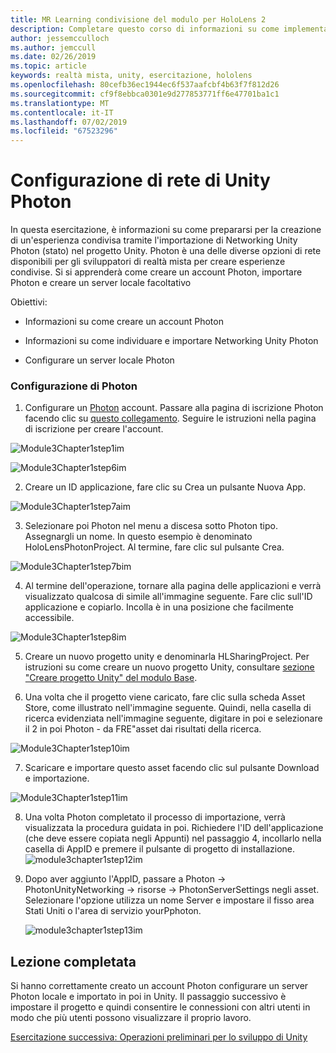 ```yaml
---
title: MR Learning condivisione del modulo per HoloLens 2
description: Completare questo corso di informazioni su come implementare esperienze condivise con più utenti all'interno di un'applicazione 2 HoloLens.
author: jessemcculloch
ms.author: jemccull
ms.date: 02/26/2019
ms.topic: article
keywords: realtà mista, unity, esercitazione, hololens
ms.openlocfilehash: 80cefb36ec1944ec6f537aafcbf4b63f7f812d26
ms.sourcegitcommit: cf9f8ebbca0301e9d277853771ff6e47701ba1c1
ms.translationtype: MT
ms.contentlocale: it-IT
ms.lasthandoff: 07/02/2019
ms.locfileid: "67523296"
---
```

#  <a name="setting-up-photon-unity-networking"></a>Configurazione di rete di Unity Photon

In questa esercitazione, è informazioni su come prepararsi per la creazione di un'esperienza condivisa tramite l'importazione di Networking Unity Photon (stato) nel progetto Unity. Photon è una delle diverse opzioni di rete disponibili per gli sviluppatori di realtà mista per creare esperienze condivise. Si si apprenderà come creare un account Photon, importare Photon e creare un server locale facoltativo

Obiettivi:

* Informazioni su come creare un account Photon

* Informazioni su come individuare e importare Networking Unity Photon

* Configurare un server locale Photon

  

### <a name="setting-up-photon"></a>Configurazione di Photon

1. Configurare un [Photon](https://dashboard.photonengine.com/en-US/Account/SignUp) account. Passare alla pagina di iscrizione Photon facendo clic su [questo collegamento](https://dashboard.photonengine.com/en-US/Account/SignUp). Seguire le istruzioni nella pagina di iscrizione per creare l'account. 
   

![Module3Chapter1step1im](images/module3chapter1step1im.PNG)



![Module3Chapter1step6im](images/module3chapter1step6im.PNG)

2. Creare un ID applicazione, fare clic su Crea un pulsante Nuova App.

![Module3Chapter1step7aim](images/module3chapter1step7aim.PNG)

3. Selezionare poi Photon nel menu a discesa sotto Photon tipo. Assegnargli un nome. In questo esempio è denominato HoloLensPhotonProject. Al termine, fare clic sul pulsante Crea.

![Module3Chapter1step7bim](images/module3chapter1step7bim.PNG)

4. Al termine dell'operazione, tornare alla pagina delle applicazioni e verrà visualizzato qualcosa di simile all'immagine seguente. Fare clic sull'ID applicazione e copiarlo. Incolla è in una posizione che facilmente accessibile.  

![Module3Chapter1step8im](images/module3chapter1step8im.PNG)

5. Creare un nuovo progetto unity e denominarla HLSharingProject. Per istruzioni su come creare un nuovo progetto Unity, consultare [sezione "Creare progetto Unity" del modulo Base](https://docs.microsoft.com/en-us/windows/mixed-reality/mrlearning-base-ch1#create-new-unity-project). 

6. Una volta che il progetto viene caricato, fare clic sulla scheda Asset Store, come illustrato nell'immagine seguente. Quindi, nella casella di ricerca evidenziata nell'immagine seguente, digitare in poi e selezionare il 2 in poi Photon - da FRE"asset dai risultati della ricerca. 

![Module3Chapter1step10im](images/module3chapter1step10im.PNG)

7. Scaricare e importare questo asset facendo clic sul pulsante Download e importazione.

![Module3Chapter1step11im](images/module3chapter1step11im.PNG)

8. Una volta Photon completato il processo di importazione, verrà visualizzata la procedura guidata in poi. Richiedere l'ID dell'applicazione (che deve essere copiata negli Appunti) nel passaggio 4, incollarlo nella casella di AppID e premere il pulsante di progetto di installazione. 
![module3chapter1step12im](images/module3chapter1step12im.PNG)

9. Dopo aver aggiunto l'AppID, passare a Photon -> PhotonUnityNetworking -> risorse -> PhotonServerSettings negli asset. Selezionare l'opzione utilizza un nome Server e impostare il fisso area Stati Uniti o l'area di servizio yourPphoton.

   ![module3chapter1step13im](images/module3chapter1step13im.PNG)

## <a name="congratulations"></a>Lezione completata

Si hanno correttamente creato un account Photon configurare un server Photon locale e importato in poi in Unity. Il passaggio successivo è impostare il progetto e quindi consentire le connessioni con altri utenti in modo che più utenti possono visualizzare il proprio lavoro. 

[Esercitazione successiva: Operazioni preliminari per lo sviluppo di Unity](mrlearning-sharing(photon)-ch2.md)

